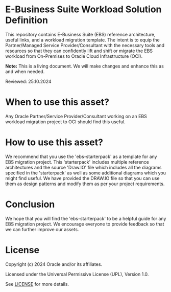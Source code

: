 # E-Business Suite Workload Solution Definition

This repository contains E-Business Suite (EBS) reference architecture, useful links, and a workload migration template. The intent is to equip the Partner/Managed Service Provider/Consultant with the necessary tools and resources so that they can confidently lift and shift or migrate the EBS workload from On-Premises to Oracle Cloud Infrastructure (OCI). 

__Note:__ This is a living document. We will make changes and enhance this as and when needed.  

Reviewed: 25.10.2024

# When to use this asset?

Any Oracle Partner/Service Provider/Consultant working on an EBS workload migration project to OCI should find this useful.

# How to use this asset?

We recommend that you use the 'ebs-starterpack' as a template for any EBS migration project. This 'starterpack' includes multiple reference architectures and the source 
'Draw.IO' file which includes all the diagrams specified in the 'starterpack' as well as some additional diagrams which you might find useful. We have provided the DRAW.IO file so that you can use them as design patterns and modify them as per your project requirements.

# Conclusion

We hope that you will find the 'ebs-starterpack' to be a helpful guide for any EBS migration project. We encourage everyone to provide feedback so that we can further improve our assets.


# License

Copyright (c) 2024 Oracle and/or its affiliates.

Licensed under the Universal Permissive License (UPL), Version 1.0.

See [LICENSE](https://github.com/oracle-devrel/technology-engineering/blob/main/LICENSE) for more details.
